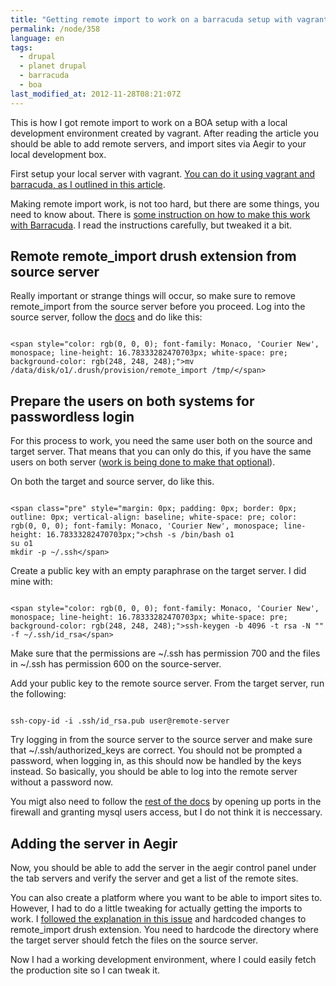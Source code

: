 ```yaml
---
title: "Getting remote import to work on a barracuda setup with vagrant"
permalink: /node/358
language: en
tags:
  - drupal
  - planet drupal
  - barracuda
  - boa
last_modified_at: 2012-11-28T08:21:07Z
---
```


This is how I got remote import to work on a BOA setup with a local development environment created by vagrant. After reading the article you should be able to add remote servers, and import sites via Aegir to your local development box.

First setup your local server with vagrant. [You can do it using vagrant and barracuda, as I outlined in this article](http://larsolesen.dk/node/357).

Making remote import work, is not too hard, but there are some things, you need to know about. There is [some instruction on how to make this work with Barracuda](http://drupalcode.org/project/barracuda.git/blob/HEAD:/docs/REMOTE.txt). I read the instructions carefully, but tweaked it a bit.

Remote remote\_import drush extension from source server
--------------------------------------------------------

Really important or strange things will occur, so make sure to remove remote\_import from the source server before you proceed. Log into the source server, follow the [docs](http://drupalcode.org/project/barracuda.git/blob/HEAD:/docs/REMOTE.txt) and do like this:

```

<span style="color: rgb(0, 0, 0); font-family: Monaco, 'Courier New', monospace; line-height: 16.78333282470703px; white-space: pre; background-color: rgb(248, 248, 248);">mv /data/disk/o1/.drush/provision/remote_import /tmp/</span>
```
Prepare the users on both systems for passwordless login
--------------------------------------------------------

For this process to work, you need the same user both on the source and target server. That means that you can only do this, if you have the same users on both server ([work is being done to make that optional](http://drupal.org/node/1594588)).

On both the target and source server, do like this.

```

<span class="pre" style="margin: 0px; padding: 0px; border: 0px; outline: 0px; vertical-align: baseline; white-space: pre; color: rgb(0, 0, 0); font-family: Monaco, 'Courier New', monospace; line-height: 16.78333282470703px;">chsh -s /bin/bash o1
su o1
mkdir -p ~/.ssh</span>
```
Create a public key with an empty paraphrase on the target server. I did mine with:

```

<span style="color: rgb(0, 0, 0); font-family: Monaco, 'Courier New', monospace; line-height: 16.78333282470703px; white-space: pre; background-color: rgb(248, 248, 248);">ssh-keygen -b 4096 -t rsa -N "" -f ~/.ssh/id_rsa</span>
```
Make sure that the permissions are ~/.ssh has permission 700 and the files in ~/.ssh has permission 600 on the source-server.

Add your public key to the remote source server. From the target server, run the following:

```

ssh-copy-id -i .ssh/id_rsa.pub user@remote-server
```
Try logging in from the source server to the source server and make sure that ~/.ssh/authorized\_keys are correct. You should not be prompted a password, when logging in, as this should now be handled by the keys instead. So basically, you should be able to log into the remote server without a password now.

You migt also need to follow the [rest of the docs](http://drupalcode.org/project/barracuda.git/blob/HEAD:/docs/REMOTE.txt#l46) by opening up ports in the firewall and granting mysql users access, but I do not think it is neccessary.

Adding the server in Aegir
--------------------------

Now, you should be able to add the server in the aegir control panel under the tab servers and verify the server and get a list of the remote sites.

You can also create a platform where you want to be able to import sites to. However, I had to do a little tweaking for actually getting the imports to work. I [followed the explanation in this issue](http://drupal.org/node/1594588#comment-6770336) and hardcoded changes to remote\_import drush extension. You need to hardcode the directory where the target server should fetch the files on the source server.

Now I had a working development environment, where I could easily fetch the production site so I can tweak it.
